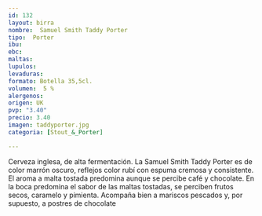 ```yaml
---
id: 132
layout: birra
nombre:  Samuel Smith Taddy Porter
tipo:  Porter
ibu: 
ebc:
maltas: 
lupulos: 
levaduras: 
formato: Botella 35,5cl.
volumen:  5 %
alergenos: 
origen: UK
pvp: "3.40"
precio: 3.40
imagen: taddyporter.jpg
categoria: [Stout_&_Porter]

---
```

Cerveza inglesa, de alta fermentación.
La Samuel Smith Taddy Porter es de color marrón oscuro, reflejos color rubí con espuma cremosa y consistente.
El aroma a malta tostada predomina aunque se percibe café y chocolate. En la boca predomina el sabor de las maltas tostadas, se perciben frutos secos, caramelo y pimienta.
Acompaña bien a mariscos pescados y, por supuesto, a postres de chocolate






















